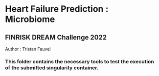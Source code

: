 # Heart Failure Prediction : Microbiome
## FINRISK DREAM Challenge 2022

Author : Tristan Fauvel

### This folder contains the necessary tools to test the execution of the submitted singularity container.
